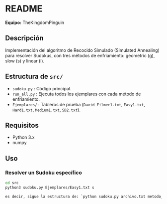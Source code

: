 # README

**Equipo:** TheKingdomPinguin

## Descripción
Implementación del algoritmo de Recocido Simulado (Simulated Annealing) para resolver Sudokus, con tres métodos de enfriamiento: geometric (g), slow (s) y linear (l).

## Estructura de `src/`
- `sudoku.py` : Código principal.  
- `run_all.py` : Ejecuta todos los ejemplares con cada método de enfriamiento.  
- `Ejemplares/` : Tableros de prueba (`David_Filmer1.txt`, `Easy1.txt`, `Hard1.txt`, `Medium1.txt`, `SD2.txt`).

## Requisitos
- Python 3.x  
- numpy

## Uso

### Resolver un Sudoku específico
```bash
cd src
python3 sudoku.py Ejemplares/Easy1.txt s

es decir, sigue la estructura de: `python sudoku.py archivo.txt metodo_enfriamiento`
